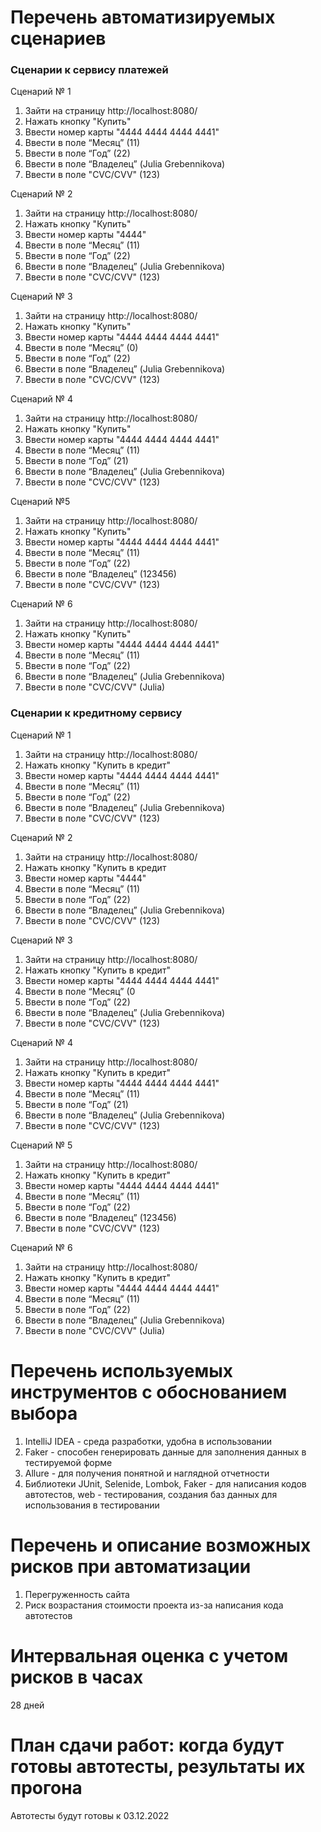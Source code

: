 # Перечень автоматизируемых сценариев

### Сценарии к сервису платежей

Сценарий № 1

1. Зайти на страницу http://localhost:8080/
2. Нажать кнопку "Купить"
3. Ввести номер карты "4444 4444 4444 4441"
4. Ввести в поле “Месяц” (11)
5. Ввести в поле “Год” (22)
6. Ввести в поле “Владелец” (Julia Grebennikova)
7. Ввести в поле "CVC/CVV" (123)

Сценарий № 2

1. Зайти на страницу http://localhost:8080/
2. Нажать кнопку "Купить"
3. Ввести номер карты "4444"
4. Ввести в поле “Месяц” (11)
5. Ввести в поле “Год” (22)
6. Ввести в поле “Владелец” (Julia Grebennikova)
7. Ввести в поле "CVC/CVV" (123)

Сценарий № 3

1. Зайти на страницу http://localhost:8080/
2. Нажать кнопку "Купить"
3. Ввести номер карты "4444 4444 4444 4441"
4. Ввести в поле “Месяц” (0)
5. Ввести в поле “Год” (22)
6. Ввести в поле “Владелец” (Julia Grebennikova)
7. Ввести в поле "CVC/CVV" (123)

Сценарий № 4

1. Зайти на страницу http://localhost:8080/
2. Нажать кнопку "Купить"
3. Ввести номер карты "4444 4444 4444 4441"
4. Ввести в поле “Месяц” (11)
5. Ввести в поле “Год” (21)
6. Ввести в поле “Владелец” (Julia Grebennikova)
7. Ввести в поле "CVC/CVV" (123)

Сценарий №5

1. Зайти на страницу http://localhost:8080/
2. Нажать кнопку "Купить"
3. Ввести номер карты "4444 4444 4444 4441"
4. Ввести в поле “Месяц” (11)
5. Ввести в поле “Год” (22)
6. Ввести в поле “Владелец” (123456)
7. Ввести в поле "CVC/CVV" (123)

Сценарий № 6

1. Зайти на страницу http://localhost:8080/
2. Нажать кнопку "Купить"
3. Ввести номер карты "4444 4444 4444 4441"
4. Ввести в поле “Месяц” (11)
5. Ввести в поле “Год” (22)
6. Ввести в поле “Владелец” (Julia Grebennikova)
7. Ввести в поле "CVC/CVV" (Julia)

### Сценарии к кредитному сервису

Сценарий № 1

1. Зайти на страницу http://localhost:8080/
2. Нажать кнопку "Купить в кредит"
3. Ввести номер карты "4444 4444 4444 4441"
4. Ввести в поле “Месяц” (11)
5. Ввести в поле “Год” (22)
6. Ввести в поле “Владелец” (Julia Grebennikova)
7. Ввести в поле "CVC/CVV" (123)

Сценарий № 2

1. Зайти на страницу http://localhost:8080/
2. Нажать кнопку "Купить в кредит
3. Ввести номер карты "4444"
4. Ввести в поле “Месяц” (11)
5. Ввести в поле “Год” (22)
6. Ввести в поле “Владелец” (Julia Grebennikova)
7. Ввести в поле "CVC/CVV" (123)

Сценарий № 3

1. Зайти на страницу http://localhost:8080/
2. Нажать кнопку "Купить в кредит"
3. Ввести номер карты "4444 4444 4444 4441"
4. Ввести в поле “Месяц” (0
5. Ввести в поле “Год” (22)
6. Ввести в поле “Владелец” (Julia Grebennikova)
7. Ввести в поле "CVC/CVV" (123)

Сценарий № 4

1. Зайти на страницу http://localhost:8080/
2. Нажать кнопку "Купить в кредит"
3. Ввести номер карты "4444 4444 4444 4441"
4. Ввести в поле “Месяц” (11)
5. Ввести в поле “Год” (21)
6. Ввести в поле “Владелец” (Julia Grebennikova)
7. Ввести в поле "CVC/CVV" (123)

Сценарий № 5

1. Зайти на страницу http://localhost:8080/
2. Нажать кнопку "Купить в кредит"
3. Ввести номер карты "4444 4444 4444 4441"
4. Ввести в поле “Месяц” (11)
5. Ввести в поле “Год” (22)
6. Ввести в поле “Владелец” (123456)
7. Ввести в поле "CVC/CVV" (123)

Сценарий № 6

1. Зайти на страницу http://localhost:8080/
2. Нажать кнопку "Купить в кредит"
3. Ввести номер карты "4444 4444 4444 4441"
4. Ввести в поле “Месяц” (11)
5. Ввести в поле “Год” (22)
6. Ввести в поле “Владелец” (Julia Grebennikova)
7. Ввести в поле "CVC/CVV" (Julia)

# Перечень используемых инструментов с обоснованием выбора

1. IntelliJ IDEA - среда разработки, удобна в использовании
2. Faker - способен генерировать данные для заполнения данных в тестируемой форме
3. Allure - для получения понятной и наглядной отчетности
4. Библиотеки JUnit, Selenide, Lombok, Faker - для написания кодов автотестов, web - тестирования, создания баз данных для использования в тестировании

# Перечень и описание возможных рисков при автоматизации

1. Перегруженность сайта
2. Риск возрастания стоимости проекта из-за написания кода автотестов

# Интервальная оценка с учетом рисков в часах

28 дней

# План сдачи работ: когда будут готовы автотесты, результаты их прогона
Автотесты будут готовы к 03.12.2022












